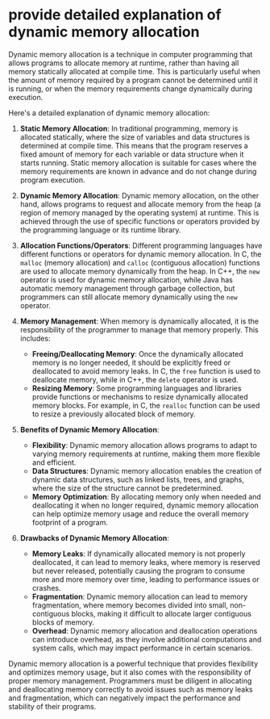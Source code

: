 # provide detailed explanation of dynamic memory allocation

Dynamic memory allocation is a technique in computer programming that allows programs to allocate memory at runtime, rather than having all memory statically allocated at compile time. This is particularly useful when the amount of memory required by a program cannot be determined until it is running, or when the memory requirements change dynamically during execution.

Here's a detailed explanation of dynamic memory allocation:

1. **Static Memory Allocation**: In traditional programming, memory is allocated statically, where the size of variables and data structures is determined at compile time. This means that the program reserves a fixed amount of memory for each variable or data structure when it starts running. Static memory allocation is suitable for cases where the memory requirements are known in advance and do not change during program execution.

2. **Dynamic Memory Allocation**: Dynamic memory allocation, on the other hand, allows programs to request and allocate memory from the heap (a region of memory managed by the operating system) at runtime. This is achieved through the use of specific functions or operators provided by the programming language or its runtime library.

3. **Allocation Functions/Operators**: Different programming languages have different functions or operators for dynamic memory allocation. In C, the `malloc` (memory allocation) and `calloc` (contiguous allocation) functions are used to allocate memory dynamically from the heap. In C++, the `new` operator is used for dynamic memory allocation, while Java has automatic memory management through garbage collection, but programmers can still allocate memory dynamically using the `new` operator.

4. **Memory Management**: When memory is dynamically allocated, it is the responsibility of the programmer to manage that memory properly. This includes:
   - **Freeing/Deallocating Memory**: Once the dynamically allocated memory is no longer needed, it should be explicitly freed or deallocated to avoid memory leaks. In C, the `free` function is used to deallocate memory, while in C++, the `delete` operator is used.
   - **Resizing Memory**: Some programming languages and libraries provide functions or mechanisms to resize dynamically allocated memory blocks. For example, in C, the `realloc` function can be used to resize a previously allocated block of memory.

5. **Benefits of Dynamic Memory Allocation**:
   - **Flexibility**: Dynamic memory allocation allows programs to adapt to varying memory requirements at runtime, making them more flexible and efficient.
   - **Data Structures**: Dynamic memory allocation enables the creation of dynamic data structures, such as linked lists, trees, and graphs, where the size of the structure cannot be predetermined.
   - **Memory Optimization**: By allocating memory only when needed and deallocating it when no longer required, dynamic memory allocation can help optimize memory usage and reduce the overall memory footprint of a program.

6. **Drawbacks of Dynamic Memory Allocation**:
   - **Memory Leaks**: If dynamically allocated memory is not properly deallocated, it can lead to memory leaks, where memory is reserved but never released, potentially causing the program to consume more and more memory over time, leading to performance issues or crashes.
   - **Fragmentation**: Dynamic memory allocation can lead to memory fragmentation, where memory becomes divided into small, non-contiguous blocks, making it difficult to allocate larger contiguous blocks of memory.
   - **Overhead**: Dynamic memory allocation and deallocation operations can introduce overhead, as they involve additional computations and system calls, which may impact performance in certain scenarios.

Dynamic memory allocation is a powerful technique that provides flexibility and optimizes memory usage, but it also comes with the responsibility of proper memory management. Programmers must be diligent in allocating and deallocating memory correctly to avoid issues such as memory leaks and fragmentation, which can negatively impact the performance and stability of their programs.
